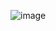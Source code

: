 ![image](https://user-images.githubusercontent.com/91796274/148008674-0759d258-0c08-4323-bf92-fb9c048e4ceb.png)
